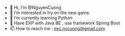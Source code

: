 - 👋 Hi, I’m @NguyenCuong
- 👀 I’m interested in try on the new game.
- 🌱 I’m currently learning Python
- 🚀 Have EXP with Java BE , use framework Spring Boot
- 📫 How to reach me : nvc.nvcuong@gmail.com

<!---
NguyenCuong-hi/NguyenCuong-hi is a ✨ special ✨ repository because its `README.md` (this file) appears on your GitHub profile.
You can click the Preview link to take a look at your changes.
--->

